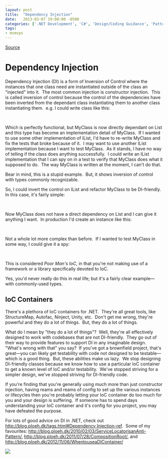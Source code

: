 ```yaml
---
layout: post
title:  "Dependency Injection"
date:   2013-03-07 19:00:00 -0500
categories: ['.NET Development', 'C#', 'Design/Coding Guidance', 'Patterns', 'Software Development']
tags:
- msmvps
---
```

[Source](http://pr-blog.azurewebsites.net/2013/03/08/dependency-injection/ "Permalink to Dependency Injection")

# Dependency Injection

Dependency Injection (DI) is a form of Inversion of Control where the instances that one class need are instantiated outside of the class an "injected" into it.  The most common injection is constructor injection.  This is called inversion of control because the control of the dependencies have been inverted from the dependant class instantiating them to another class instantiating them.  e.g. I could write class like this:

 

Which is perfectly functional, but MyClass is now directly dependant on List<T> and this type has become an implementation detail of MyClass.  If I wanted to use some other implementation of IList<T>, I'd have to re-write MyClass and fix the tests that broke because of it.  I may want to use another IList<T> implementation because I want to test MyClass.  As it stands, I have no way of telling if the class does anything successfully.  I could write an IList<T> implementation that I can spy on in a test to verify that MyClass does what it supposed to do.  The way MyClass is written at the moment, I can't do that.

Bear in mind, this is a stupid example.  But, it shows inversion of control with types commonly recognizable.

So, I could invert the control on IList<T> and refactor MyClass to be DI-friendly.  In this case, it's fairly simple:

 

Now MyClass does not have a direct dependency on List<T> and I can give it anything I want.  In production I'd create an instance like this:

 

Not a whole lot more complex than before.  If I wanted to test MyClass in some way, I could give it a spy:

 

This is considered _Poor Man's IoC_, in that you're not making use of a framework or a library specifically devoted to IoC.

Yes, you'd never really do this in real life; but it's a fairly clear example—with commonly-used types.

## IoC Containers

There's a plethora of IoC containers for .NET.  They're all great tools, like StructureMap, Autofac, Ninject, Unity, etc.  Don't get me wrong, they're powerful and they do a lot of things.  But, they do a lot of things.

What do I mean by "they do a lot of things"?  Well, they're all effectively designed to work with codebases that are not DI-friendly.  They go out of their way to provide features to support DI in any imaginable design.  "What's wrong with that" you say?  If you've got a brownfield project, that's great—you can likely get testability with code not designed to be testable—which is a good thing.  But, these abilities make us lazy.  We stop designing DI-friendly classes because we know how to use a particular IoC container to get a known level of IoC and/or testability.  We've stopped striving for a simpler design, we've stopped striving for DI-friendly code.

If you're finding that you're generally using much more than just constructor injection, having reams and reams of config to set up the various instances or lifecycles then you're probably letting your IoC container do too much for you and your design is suffering.  If someone has to spend days understanding your IoC container and it's config for you project, you may have defeated the purpose.

For lots of good advice on DI in .NET, check out [http://blog.ploeh.dk/tags.html#Dependency Injection-ref][1].  Some of my favourites: <http://blog.ploeh.dk/2010/02/03/ServiceLocatorisanAnti-Pattern/>, <http://blog.ploeh.dk/2011/07/28/CompositionRoot/>, and <http://blog.ploeh.dk/2012/11/06/WhentouseaDIContainer/>

![][2]

[1]: http://blog.ploeh.dk/tags.html#Dependency%20Injection-ref
[2]: http://msmvps.com/aggbug.aspx?PostID=1824852

